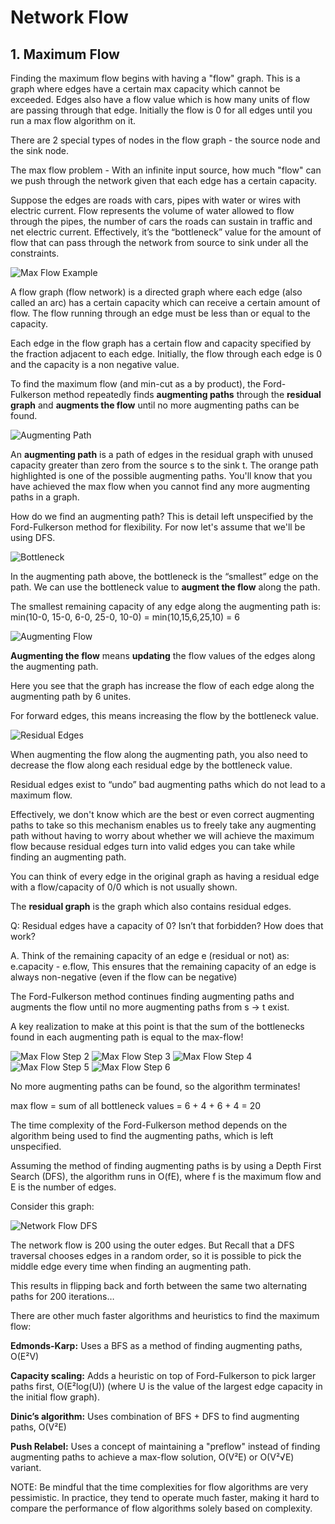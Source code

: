 # Network Flow

## 1. Maximum Flow

Finding the maximum flow begins with having a "flow" graph. This is a graph where edges have a certain max capacity which cannot be exceeded. Edges also have a flow value which is how many units of flow are passing through that edge. Initially the flow is 0 for all edges until you run a max flow algorithm on it.

There are 2 special types of nodes in the flow graph - the source node and the sink node.

The max flow problem - With an infinite input source, how much "flow" can we push through the network given that each edge has a certain capacity.

Suppose the edges are roads with cars, pipes with water or wires with electric current. Flow represents the volume of water allowed to flow through the pipes, the number of cars the roads can sustain in traffic and net electric current. Effectively, it’s the “bottleneck” value for the amount of flow that can pass through the network from source to sink under all the constraints.

![Max Flow Example](../Images/MaxFlowExample.png)

A flow graph (flow network) is a directed graph where each edge (also called an arc) has a certain capacity which can receive a
certain amount of flow. The flow running through an edge must be less than or equal to the capacity.

Each edge in the flow graph has a certain flow and capacity specified by the fraction adjacent to each edge. Initially, the flow through each edge is 0 and the capacity is a non negative value.

To find the maximum flow (and min-cut as a by product), the Ford-Fulkerson method repeatedly finds **augmenting paths** through the **residual graph** and **augments the flow** until no more augmenting paths can be found.

![Augmenting Path](../Images/augmentingpath.png)

An **augmenting path** is a path of edges in the residual graph with unused capacity greater than zero from the source s to the sink t. The orange path highlighted is one of the possible augmenting paths. You'll know that you have achieved the max flow when you cannot find any more augmenting paths in a graph.

How do we find an augmenting path?
This is detail left unspecified by the Ford-Fulkerson method for flexibility. For now let's assume that we'll be using DFS.

![Bottleneck](../Images/bottleneck.png)

In the augmenting path above, the bottleneck is the “smallest” edge on the path. We can use the bottleneck value to **augment the flow** along the path.

The smallest remaining capacity of any edge along the augmenting path is:
min(10-0, 15-0, 6-0, 25-0, 10-0) = min(10,15,6,25,10) = 6

![Augmenting Flow](../Images/augmentingflow.png)

**Augmenting the flow** means **updating** the flow values of the edges along the augmenting path.

Here you see that the graph has increase the flow of each edge along the augmenting path by 6 unites.

For forward edges, this means increasing the flow by the bottleneck value.

![Residual Edges](../Images/residualedges.png)

When augmenting the flow along the augmenting path, you also need to decrease the flow along each residual edge by the bottleneck value.

Residual edges exist to “undo” bad augmenting paths which do not lead to a maximum flow.

Effectively, we don't know which are the best or even correct augmenting paths to take so this mechanism enables us to freely take any augmenting path without having to worry about whether we will achieve the maximum flow because residual edges turn into valid edges you can take while finding an augmenting path.

You can think of every edge in the original graph as having a residual edge with a flow/capacity of 0/0 which is not usually shown.

The **residual graph** is the graph which also contains residual edges.

Q: Residual edges have a capacity of 0? Isn’t that forbidden? How does that work?

A. Think of the remaining capacity of an edge e (residual or not) as: e.capacity - e.flow, This ensures that the remaining capacity of an edge is always non-negative (even if the flow can be negative)

The Ford-Fulkerson method continues finding augmenting paths and augments the flow until no more augmenting paths from s -> t exist.

A key realization to make at this point is that the sum of the bottlenecks found in each augmenting path is equal to the max-flow!

![Max Flow Step 2](../Images/maxflowstep2.png)
![Max Flow Step 3](../Images/maxflowstep3.png)
![Max Flow Step 4](../Images/maxflowstep4.png)
![Max Flow Step 5](../Images/maxflowstep5.png)
![Max Flow Step 6](../Images/maxflowstep6.png)

No more augmenting paths can be found, so the algorithm terminates!

max flow = sum of all bottleneck values = 6 + 4 + 6 + 4 = 20

The time complexity of the Ford-Fulkerson method depends on the algorithm being used to find the augmenting paths, which is left unspecified.

Assuming the method of finding augmenting paths is by using a Depth First Search (DFS), the algorithm runs in O(fE), where f is the maximum flow and E is the number of edges.

Consider this graph:

![Network Flow DFS](../Images/NetworkFlowDFS.png)

The network flow is 200 using the outer edges. But Recall that a DFS traversal chooses edges in a random order, so it is possible to pick the middle edge every time when finding an augmenting path.

This results in flipping back and forth between the same two alternating paths for 200 iterations…

There are other much faster algorithms and heuristics to find the maximum flow:

**Edmonds-Karp:** Uses a BFS as a method of finding augmenting paths, O(E²V)

**Capacity scaling:** Adds a heuristic on top of Ford-Fulkerson to pick larger paths first, O(E²log(U)) (where U is the value of the largest edge capacity in the initial flow graph).

**Dinic’s algorithm:** Uses combination of BFS + DFS to find augmenting paths, O(V²E)

**Push Relabel:** Uses a concept of maintaining a "preflow" instead of finding augmenting paths to achieve a max-flow solution, O(V²E) or O(V²√E) variant.

NOTE: Be mindful that the time complexities for flow algorithms are very pessimistic. In practice, they tend to operate much faster, making it hard to compare the performance of flow algorithms solely based on complexity.
